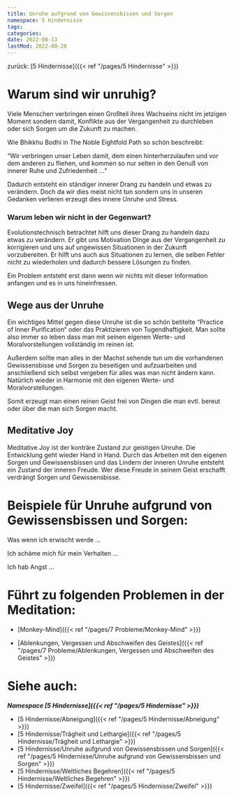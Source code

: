 ```yaml
---
title: Unruhe aufgrund von Gewissensbissen und Sorgen
namespace: 5 Hindernisse
tags: 
categories: 
date: 2022-08-13
lastMod: 2022-08-28
---
```

zurück: [5 Hindernisse]({{< ref "/pages/5 Hindernisse" >}})

# Warum sind wir unruhig?

Viele Menschen verbringen einen Großteil ihres Wachseins nicht im jetzigen Moment sondern damit, Konflikte aus der Vergangenheit zu durchleben oder sich Sorgen um die Zukunft zu machen.

Wie Bhikkhu Bodhi in The Noble Eightfold Path so schön beschreibt:

“Wir verbringen unser Leben damit, dem einen hinterherzulaufen und vor dem anderen zu fliehen, und kommen so nur selten in den Genuß von innerer Ruhe und Zufriedenheit ...“

Dadurch entsteht ein ständiger innerer Drang zu handeln und etwas zu verändern. Doch da wir dies meist nicht tun sondern uns in unseren Gedanken verlieren erzeugt dies innere Unruhe und Stress.

### Warum leben wir nicht in der Gegenwart?

Evolutionstechnisch betrachtet hilft uns dieser Drang zu handeln dazu etwas zu verändern. Er gibt uns Motivation Dinge aus der Vergangenheit zu korrigieren und uns auf ungewissen Situationen in der Zukunft vorzubereiten. Er hilft uns auch aus Situationen zu lernen, die selben Fehler nicht zu wiederholen und dadurch bessere Lösungen zu finden.

Ein Problem entsteht erst dann wenn wir nichts mit dieser Information anfangen und es in uns hineinfressen.

## Wege aus der Unruhe

Ein wichtiges Mittel gegen diese Unruhe ist die so schön betitelte “Practice of Inner Purification“ oder das Praktizieren von Tugendhaftigkeit. Man sollte also immer so leben dass man mit seinen eigenen Werte- und Moralvorstellungen vollständig im reinen ist.

Außerdem sollte man alles in der Machst sehende tun um die vorhandenen Gewissensbisse und Sorgen zu beseitigen und aufzuarbeiten und anschließend sich selbst vergeben für alles was man nicht ändern kann. Natürlich wieder in Harmonie mit den eigenen Werte- und Moralvorstellungen.

Somit erzeugt man einen reinen Geist frei von Dingen die man evtl. bereut oder über die man sich Sorgen macht.

## Meditative Joy

Meditative Joy ist der konträre Zustand zur geistigen Unruhe. Die Entwicklung geht wieder Hand in Hand. Durch das Arbeiten mit den eigenen Sorgen und Gewissensbissen und das Lindern der inneren Unruhe entsteht ein Zustand der inneren Freude. Wer diese Freude in seinem Geist erschafft verdrängt Sorgen und Gewissensbisse.

# Beispiele für Unruhe aufgrund von Gewissensbissen und Sorgen:

Was wenn ich erwischt werde ...

Ich schäme mich für mein Verhalten ...

Ich hab Angst ...

# Führt zu folgenden Problemen in der Meditation:

+ [Monkey-Mind]({{< ref "/pages/7 Probleme/Monkey-Mind" >}})

+ [Ablenkungen, Vergessen und Abschweifen des Geistes]({{< ref "/pages/7 Probleme/Ablenkungen, Vergessen und Abschweifen des Geistes" >}})

# Siehe auch:

***Namespace [5 Hindernisse]({{< ref "/pages/5 Hindernisse" >}})***
+ [5 Hindernisse/Abneigung]({{< ref "/pages/5 Hindernisse/Abneigung" >}})
+ [5 Hindernisse/Trägheit und Lethargie]({{< ref "/pages/5 Hindernisse/Trägheit und Lethargie" >}})
+ [5 Hindernisse/Unruhe aufgrund von Gewissensbissen und Sorgen]({{< ref "/pages/5 Hindernisse/Unruhe aufgrund von Gewissensbissen und Sorgen" >}})
+ [5 Hindernisse/Weltliches Begehren]({{< ref "/pages/5 Hindernisse/Weltliches Begehren" >}})
+ [5 Hindernisse/Zweifel]({{< ref "/pages/5 Hindernisse/Zweifel" >}})

